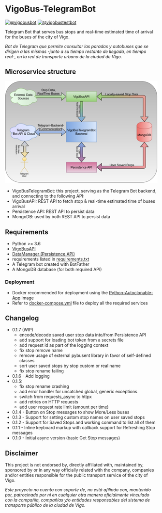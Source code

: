 # VigoBus-TelegramBot

[![@vigobusbot](https://img.shields.io/badge/Stable%20bot-@vigobusbot-blue?logo=telegram&style=plastic)](https://telegram.me/vigobusbot)
[![@vigobustestbot](https://img.shields.io/badge/Develop%20bot-@vigobustestbot-blue?logo=telegram&style=plastic)](https://telegram.me/vigobustestbot)

Telegram Bot that serves bus stops and real-time estimated time of arrival for the buses of the city of Vigo.

_Bot de Telegram que permite consultar las paradas y autobuses que se dirigen a las mismas -junto a su tiempo restante de llegada, en tiempo real-, en la red de transporte urbano de la ciudad de Vigo._

## Microservice structure

![VigoBusBot microservice structure](VigoBusTelegramBot_Structure.svg)

- VigoBusTelegramBot: this project, serving as the Telegram Bot backend, and connecting to the following API:
- VigoBusAPI: REST API to fetch stop & real-time estimated time of buses arrival
- Persistence API: REST API to persist data
- MongoDB: used by both REST API to persist data

## Requirements

- Python >= 3.6
- [VigoBusAPI](https://github.com/David-Lor/Python_VigoBusAPI)
- [DataManager (Persistence API)](https://github.com/David-Lor/Telegram-BusBot-DataManager)
- requirements listed in [requirements.txt](requirements.txt)
- A Telegram bot created with BotFather
- A MongoDB database (for both required API)

### Deployment

- Docker recommended for deployment using the [Python-Autoclonable-App](https://github.com/David-Lor/Docker-Python-Autoclonable-App) image
- Refer to [docker-compose.yml](tools/deployment/vigobusbot) file to deploy all the required services

## Changelog

- 0.1.7 (WIP)
    - encode/decode saved user stop data into/from Persistence API
    - add support for loading bot token from a secrets file
    - add request id as part of the logging context
    - fix stop remove name
    - remove usage of external pybusent library in favor of self-defined classes
    - sort user saved stops by stop custom or real name
    - fix stop rename failing
- 0.1.6 - Add logging
- 0.1.5:
    - fix stop rename crashing
    - add error handler for uncatched global, generic exceptions
    - switch from requests_async to httpx
    - add retries on HTTP requests
    - add user request rate limit (amount per time)
- 0.1.4 - Button on Stop messages to show More/Less buses
- 0.1.3 - Support for setting custom stop names on user saved stops
- 0.1.2 - Support for Saved Stops and working command to list all of them
- 0.1.1 - Inline keyboard markup with callback support for Refreshing Stop messages
- 0.1.0 - Initial async version (basic Get Stop messages)

## Disclaimer

This project is not endorsed by, directly affiliated with, maintained by, sponsored by or in any way officially related with the company, companies and/or entities responsible for the public transport service of the city of Vigo.

_Este proyecto no cuenta con soporte de, no está afiliado con, mantenido por, patrocinado por ni en cualquier otra manera oficialmente vinculado con la compañía, compañías y/o entidades responsables del sistema de transporte público de la ciudad de Vigo._
